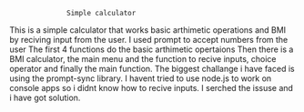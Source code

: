                   Simple calculator 
This is a simple calculator that works basic arthimetic operations and BMI by reciving input from the user. I used prompt to accept numbers from the user
The first 4 functions do the basic arthimetic opertaions Then there is a BMI calculator, the main menu and the function to recive
inputs, choice operator and finally the main function.
The biggest challange i have faced is using the prompt-sync library. I havent tried to use node.js to work on console apps
so i didnt know how to recive inputs. I serched the issuse and i have got solution.
